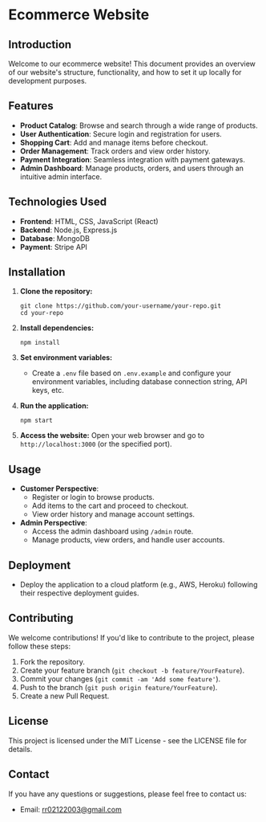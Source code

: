 # Ecommerce Website 

## Introduction
Welcome to our ecommerce website! This document provides an overview of our website's structure, functionality, and how to set it up locally for development purposes.

## Features
- **Product Catalog**: Browse and search through a wide range of products.
- **User Authentication**: Secure login and registration for users.
- **Shopping Cart**: Add and manage items before checkout.
- **Order Management**: Track orders and view order history.
- **Payment Integration**: Seamless integration with payment gateways.
- **Admin Dashboard**: Manage products, orders, and users through an intuitive admin interface.

## Technologies Used
- **Frontend**: HTML, CSS, JavaScript (React)
- **Backend**: Node.js, Express.js
- **Database**: MongoDB
- **Payment**: Stripe API

## Installation
1. **Clone the repository:**
   ```
   git clone https://github.com/your-username/your-repo.git
   cd your-repo
   ```

2. **Install dependencies:**
   ```
   npm install
   ```

3. **Set environment variables:**
   - Create a `.env` file based on `.env.example` and configure your environment variables, including database connection string, API keys, etc.

4. **Run the application:**
   ```
   npm start
   ```

5. **Access the website:**
   Open your web browser and go to `http://localhost:3000` (or the specified port).

## Usage
- **Customer Perspective**: 
  - Register or login to browse products.
  - Add items to the cart and proceed to checkout.
  - View order history and manage account settings.
- **Admin Perspective**:
  - Access the admin dashboard using `/admin` route.
  - Manage products, view orders, and handle user accounts.

## Deployment
- Deploy the application to a cloud platform (e.g., AWS, Heroku) following their respective deployment guides.

## Contributing
We welcome contributions! If you'd like to contribute to the project, please follow these steps:
1. Fork the repository.
2. Create your feature branch (`git checkout -b feature/YourFeature`).
3. Commit your changes (`git commit -am 'Add some feature'`).
4. Push to the branch (`git push origin feature/YourFeature`).
5. Create a new Pull Request.

## License
This project is licensed under the MIT License - see the LICENSE file for details.

## Contact
If you have any questions or suggestions, please feel free to contact us:
- Email: rr02122003@gmail.com

